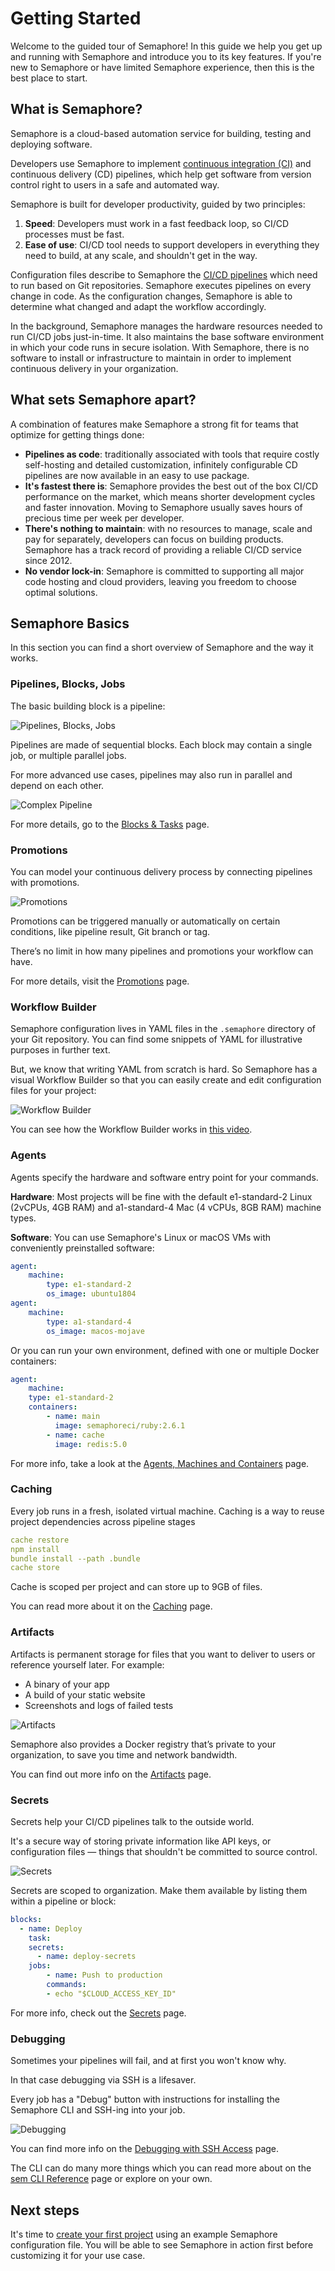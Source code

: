 # Getting Started

Welcome to the guided tour of Semaphore! In this guide we help you get up and
running with Semaphore and introduce you to its key features. If you're new
to Semaphore or have limited Semaphore experience, then this is the best place
to start.

## What is Semaphore?

Semaphore is a cloud-based automation service for building, testing and
deploying software.

Developers use Semaphore to implement
[continuous integration (CI)](https://semaphoreci.com/continuous-integration) and
continuous delivery (CD) pipelines, which help get software from version
control right to users in a safe and automated way.

Semaphore is built for developer productivity, guided by two principles:

1. **Speed**: Developers must work in a fast feedback loop,
so CI/CD processes must be fast.
2. **Ease of use**: CI/CD tool needs to support developers in everything they
need to build, at any scale, and shouldn't get in the way.

Configuration files describe to Semaphore the
[CI/CD pipelines](https://semaphoreci.com/blog/cicd-pipeline) which need to run
based on Git repositories. Semaphore executes pipelines on every change in
code. As the configuration changes, Semaphore is able to determine what changed
and adapt the workflow accordingly.

In the background, Semaphore manages the hardware resources needed to run
CI/CD jobs just-in-time. It also maintains the base software environment in
which your code runs in secure isolation. With Semaphore, there is no software
to install or infrastructure to maintain in order to implement continuous
delivery in your organization.

## What sets Semaphore apart?

A combination of features make Semaphore a strong fit for teams that optimize
for getting things done:

- **Pipelines as code**: traditionally associated with tools that require
costly self-hosting and detailed customization, infinitely configurable CD
pipelines are now available in an easy to use package.
- **It's fastest there is**: Semaphore provides the best out of the box CI/CD
performance on the market, which means shorter development cycles and faster
innovation. Moving to Semaphore usually saves hours of precious time per week
per developer.
- **There's nothing to maintain**: with no resources to manage, scale and pay
for separately, developers can focus on building products. Semaphore has a
track record of providing a reliable CI/CD service since 2012.
- **No vendor lock-in**: Semaphore is committed to supporting all major code
hosting and cloud providers, leaving you freedom to choose optimal solutions.

## Semaphore Basics

In this section you can find a short overview of Semaphore and the way it works. 

### Pipelines, Blocks, Jobs

The basic building block is a pipeline:

![Pipelines, Blocks, Jobs](https://storage.googleapis.com/semaphore-public-assets/public/pipelines-blocks-jobs.png)

Pipelines are made of sequential blocks. Each block may contain a single job,
or multiple parallel jobs.

For more advanced use cases, pipelines may also run in parallel and depend on 
each other.

![Complex Pipeline](https://storage.googleapis.com/semaphore-public-assets/public/complex-pipeline.png)

For more details, go to the [Blocks & Tasks](https://docs.semaphoreci.com/guided-tour/concepts/#blocks-tasks) page. 

### Promotions

You can model your continuous delivery process by connecting pipelines with 
promotions.

![Promotions](https://storage.googleapis.com/semaphore-public-assets/public/promotions.png)

Promotions can be triggered manually or automatically on certain conditions, 
like pipeline result, Git branch or tag.

There’s no limit in how many pipelines and promotions your workflow can have.

For more details, visit the [Promotions](https://docs.semaphoreci.com/guided-tour/concepts/#promotions) page.

### Workflow Builder

Semaphore configuration lives in YAML files in the `.semaphore` directory of 
your Git repository. You can find some snippets of YAML for illustrative 
purposes in further text. 

But, we know that writing YAML from scratch is hard. So Semaphore has a visual 
Workflow Builder so that you can easily create and edit configuration files for 
your project:

![Workflow Builder](https://storage.googleapis.com/semaphore-public-assets/public/workflow-builder.png)

You can see how the Workflow Builder works in [this video](https://www.youtube.com/watch?v=5u3NDj0xBm0&feature=emb_title).

### Agents

Agents specify the hardware and software entry point for your commands.

**Hardware**: Most projects will be fine with the default e1-standard-2 Linux 
(2vCPUs, 4GB RAM) and a1-standard-4 Mac (4 vCPUs, 8GB RAM) machine types.

**Software**: You can use Semaphore's Linux or macOS VMs with conveniently preinstalled 
software:

``` yaml
agent:
    machine:
        type: e1-standard-2
        os_image: ubuntu1804
agent:
    machine:
        type: a1-standard-4
        os_image: macos-mojave
```

Or you can run your own environment, defined with one or multiple Docker 
containers:

``` yaml
agent:
    machine:
    type: e1-standard-2
    containers:
        - name: main
          image: semaphoreci/ruby:2.6.1
        - name: cache
          image: redis:5.0
```

For more info, take a look at the [Agents, Machines and Containers](https://docs.semaphoreci.com/guided-tour/concepts/#agents-machines-and-containers) page.

### Caching

Every job runs in a fresh, isolated virtual machine. Caching is a way to reuse 
project dependencies across pipeline stages

``` yaml
cache restore
npm install
bundle install --path .bundle
cache store
```

Cache is scoped per project and can store up to 9GB of files.

You can read more about it on the [Caching](https://docs.semaphoreci.com/essentials/caching-dependencies-and-directories/) page.

### Artifacts

Artifacts is permanent storage for files that you want to deliver to users or 
reference yourself later. For example:

- A binary of your app
- A build of your static website
- Screenshots and logs of failed tests

![Artifacts](https://storage.googleapis.com/semaphore-public-assets/public/artifacts.png)

Semaphore also provides a Docker registry that’s private to your organization, 
to save you time and network bandwidth.

You can find out more info on the [Artifacts](https://docs.semaphoreci.com/essentials/artifacts/) page.

### Secrets

Secrets help your CI/CD pipelines talk to the outside world.

It's a secure way of storing private information like API keys, or configuration 
files — things that shouldn't be committed to source control.

![Secrets](https://storage.googleapis.com/semaphore-public-assets/public/secrets.png)

Secrets are scoped to organization. Make them available by listing them within 
a pipeline or block:

``` yaml
blocks:
  - name: Deploy
    task:
    secrets:
      - name: deploy-secrets
    jobs:
        - name: Push to production
        commands:
        - echo "$CLOUD_ACCESS_KEY_ID"
```

For more info, check out the [Secrets](https://docs.semaphoreci.com/guided-tour/concepts/#secrets) page.

### Debugging

Sometimes your pipelines will fail, and at first you won't know why.

In that case debugging via SSH is a lifesaver.

Every job has a "Debug" button with instructions for installing the Semaphore CLI 
and SSH-ing into your job.

![Debugging](https://storage.googleapis.com/semaphore-public-assets/public/debug.png)

You can find more info on the [Debugging with SSH Access](https://docs.semaphoreci.com/essentials/debugging-with-ssh-access/) page.

The CLI can do many more things which you can read more about on the [sem CLI Reference](https://docs.semaphoreci.com/reference/sem-command-line-tool/) 
page or explore on your own.

## Next steps

It's time to [create your first project][next] using an example Semaphore
configuration file. You will be able to see Semaphore in action first before
customizing it for your use case.

[next]: https://docs.semaphoreci.com/article/63-your-first-project

